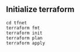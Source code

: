 ## Initialize terraform
```shell
cd tfnet
terraform fmt
terraform init
terraform plan
terraform apply
```